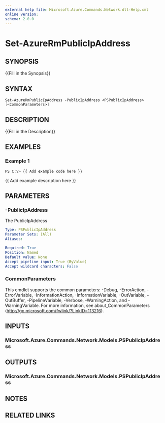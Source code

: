 ```yaml
---
external help file: Microsoft.Azure.Commands.Network.dll-Help.xml
online version: 
schema: 2.0.0
---
```


# Set-AzureRmPublicIpAddress

## SYNOPSIS
{{Fill in the Synopsis}}

## SYNTAX

```
Set-AzureRmPublicIpAddress -PublicIpAddress <PSPublicIpAddress> [<CommonParameters>]
```

## DESCRIPTION
{{Fill in the Description}}

## EXAMPLES

### Example 1
```
PS C:\> {{ Add example code here }}
```

{{ Add example description here }}

## PARAMETERS

### -PublicIpAddress
The PublicIpAddress

```yaml
Type: PSPublicIpAddress
Parameter Sets: (All)
Aliases: 

Required: True
Position: Named
Default value: None
Accept pipeline input: True (ByValue)
Accept wildcard characters: False
```

### CommonParameters
This cmdlet supports the common parameters: -Debug, -ErrorAction, -ErrorVariable, -InformationAction, -InformationVariable, -OutVariable, -OutBuffer, -PipelineVariable, -Verbose, -WarningAction, and -WarningVariable. For more information, see about_CommonParameters (http://go.microsoft.com/fwlink/?LinkID=113216).

## INPUTS

### Microsoft.Azure.Commands.Network.Models.PSPublicIpAddress

## OUTPUTS

### Microsoft.Azure.Commands.Network.Models.PSPublicIpAddress

## NOTES

## RELATED LINKS

